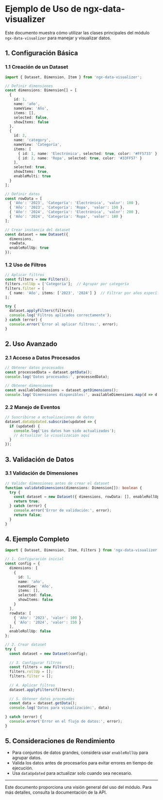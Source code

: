 # Ejemplo de Uso de ngx-data-visualizer

Este documento muestra cómo utilizar las clases principales del módulo `ngx-data-visualizer` para manejar y visualizar datos.

## 1. Configuración Básica

### 1.1 Creación de un Dataset

```typescript
import { Dataset, Dimension, Item } from 'ngx-data-visualizer';

// Definir dimensiones
const dimensions: Dimension[] = [
  {
    id: 1,
    name: 'año',
    nameView: 'Año',
    items: [],
    selected: false,
    showItems: false
  },
  {
    id: 2,
    name: 'category',
    nameView: 'Categoría',
    items: [
      { id: 1, name: 'Electrónica', selected: true, color: '#FF5733' },
      { id: 2, name: 'Ropa', selected: true, color: '#33FF57' }
    ],
    selected: true,
    showItems: true,
    enableMulti: true
  }
];

// Definir datos
const rowData = [
  { 'Año': '2023', 'Categoría': 'Electrónica', 'valor': 100 },
  { 'Año': '2023', 'Categoría': 'Ropa', 'valor': 150 },
  { 'Año': '2024', 'Categoría': 'Electrónica', 'valor': 200 },
  { 'Año': '2024', 'Categoría': 'Ropa', 'valor': 180 }
];

// Crear instancia del dataset
const dataset = new Dataset({
  dimensions,
  rowData,
  enableRollUp: true
});
```

### 1.2 Uso de Filtros

```typescript
// Aplicar filtros
const filters = new Filters();
filters.rollUp = ['Categoría'];  // Agrupar por categoría
filters.filter = [
  { name: 'Año', items: ['2023', '2024'] }  // Filtrar por años específicos
];

try {
  dataset.applyFilters(filters);
  console.log('Filtros aplicados correctamente');
} catch (error) {
  console.error('Error al aplicar filtros:', error);
}
```

## 2. Uso Avanzado

### 2.1 Acceso a Datos Procesados

```typescript
// Obtener datos procesados
const processedData = dataset.getData();
console.log('Datos procesados:', processedData);

// Obtener dimensiones
const availableDimensions = dataset.getDimensions();
console.log('Dimensiones disponibles:', availableDimensions.map(d => d.nameView));
```

### 2.2 Manejo de Eventos

```typescript
// Suscribirse a actualizaciones de datos
dataset.dataUpdated.subscribe(updated => {
  if (updated) {
    console.log('Los datos han sido actualizados');
    // Actualizar la visualización aquí
  }
});
```

## 3. Validación de Datos

### 3.1 Validación de Dimensiones

```typescript
// Validar dimensiones antes de crear el dataset
function validateDimensions(dimensions: Dimension[]): boolean {
  try {
    const dataset = new Dataset({ dimensions, rowData: [], enableRollUp: false });
    return true;
  } catch (error) {
    console.error('Error de validación:', error);
    return false;
  }
}
```

## 4. Ejemplo Completo

```typescript
import { Dataset, Dimension, Item, Filters } from 'ngx-data-visualizer';

// 1. Configuración inicial
const config = {
  dimensions: [
    {
      id: 1,
      name: 'año',
      nameView: 'Año',
      items: [],
      selected: false,
      showItems: false
    }
  ],
  rowData: [
    { 'Año': '2023', 'valor': 100 },
    { 'Año': '2024', 'valor': 150 }
  ],
  enableRollUp: false
};

// 2. Crear dataset
try {
  const dataset = new Dataset(config);
  
  // 3. Configurar filtros
  const filters = new Filters();
  filters.rollUp = [];
  filters.filter = [];
  
  // 4. Aplicar filtros
  dataset.applyFilters(filters);
  
  // 5. Obtener datos procesados
  const data = dataset.getData();
  console.log('Datos para visualización:', data);
  
} catch (error) {
  console.error('Error en el flujo de datos:', error);
}
```

## 5. Consideraciones de Rendimiento

- Para conjuntos de datos grandes, considera usar `enableRollUp` para agrupar datos.
- Valida los datos antes de procesarlos para evitar errores en tiempo de ejecución.
- Usa `dataUpdated` para actualizar solo cuando sea necesario.

---

Este documento proporciona una visión general del uso del módulo. Para más detalles, consulta la documentación de la API.

